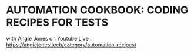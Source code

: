 # AUTOMATION COOKBOOK: CODING RECIPES FOR TESTS
with Angie Jones on Youtube Live : https://angiejones.tech/category/automation-recipes/ 
